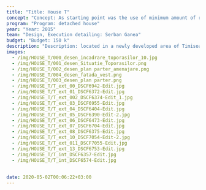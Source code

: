```yaml
---
title: "Title: House T"
concept: "Concept: As starting point was the use of minimum amount of resources to cover all spatial and living requirements. light and textures organised through geometry."
program: "Program: detached house"
year: "Year: 2015"
team: "Design, Execution detailing: Serban Ganea"
budget: "Budget: 150 k"
description: "Description: located in a newly developed area of Timisoara, the house is destined to a couple of software developers with the posibility of extension on the upper floor."
images:
  - /img/HOUSE_T/000_desen_incadrare_toporasilor_10.jpg
  - /img/HOUSE_T/001_desen_Situatie_Toporasilor.png
  - /img/HOUSE_T/002_desen_plan parter_amenajare.png
  - /img/HOUSE_T/004_desen_fatada_vest.png
  - /img/HOUSE_T/003_desen_plan parter.png
  - /img/HOUSE_T/T_ext_00_DSCF6942-Edit.jpg
  - /img/HOUSE_T/T_ext_01_DSCF6372-Edit.jpg
  - /img/HOUSE_T/T_ext_002_DSCF6374-Edit_1.jpg
  - /img/HOUSE_T/T_ext_03_DSCF6955-Edit.jpg
  - /img/HOUSE_T/T_ext_04_DSCF6404-Edit.jpg
  - /img/HOUSE_T/T_ext_05_DSCF6390-Edit-2.jpg
  - /img/HOUSE_T/T_ext_06_DSCF6473-Edit.jpg
  - /img/HOUSE_T/T_ext_07_DSCF6704-Edit.jpg
  - /img/HOUSE_T/T_ext_08_DSCF6375-Edit.jpg
  - /img/HOUSE_T/T_ext_10_DSCF7054-Edit-2.jpg
  - /img/HOUSE_T/T_ext_011_DSCF7055-Edit.jpg
  - /img/HOUSE_T/T_ext_13_DSCF6753-Edit.jpg
  - /img/HOUSE_T/T_int_DSCF6357-Edit.jpg
  - /img/HOUSE_T/T_int_DSCF6574-Edit.jpg
  
  
date: 2020-05-02T00:06:22+03:00
---
```

